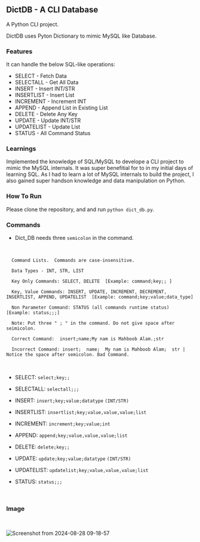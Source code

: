 
## DictDB - A CLI Database 

A Python CLI project. 

DictDB uses Pyton Dictionary to mimic MySQL like Database. 



### Features 

It can handle the below SQL-like operations: 

- SELECT     - Fetch Data 
- SELECTALL  - Get All Data
- INSERT     - Insert INT/STR
- INSERTLIST - Insert List 
- INCREMENT  - Increment INT
- APPEND     - Append List in Existing List 
- DELETE     - Delete Any Key 
- UPDATE     - Update INT/STR 
- UPDATELIST - Update List 
- STATUS     - All Command Status 


### Learnings 

Implemented the knowledge of SQL/MySQL to develope a CLI project to mimic the MySQL internals. It was super benefitial for to in my initial days 
of learning SQL. As I had to learn a lot of MySQL internals to build the project, I also gained super handson knowledge and data manipulation on Python.  


### How To Run 

Please clone the repository, and and run `python dict_db.py`. 


### Commands 

* Dict_DB needs three `semicolon` in the command.
<br>


      Command Lists.  Commands are case-insensitive. 

      Data Types - INT, STR, LIST 

      Key Only Commands: SELECT, DELETE  [Example: command;key;; ]

      Key, Value Commands: INSERT, UPDATE, INCREMENT, DECREMENT, INSERTLIST, APPEND, UPDATELIST  [Example: command;key;value;data_type]

      Non Parameter Command: STATUS (all commands runtime status) [Example: status;;;]

      Note: Put three " ; " in the command. Do not give space after seimicolon. 

      Correct Command:  insert;name;My nam is Mahboob Alam.;str 

      Incorrect Command: insert;  name;  My nam is Mahboob Alam;  str | Notice the space after semicolon. Bad Command. 
      
 
<br>

- SELECT:      `select;key;;`
  
- SELECTALL:   `selectall;;;`
  
- INSERT:      `insert;key;value;datatype` `(INT/STR)`

- INSERTLIST:  `insertlist;key;value,value,value;list`
  
- INCREMENT:   `increment;key;value;int`
  
- APPEND:      `append;key;value,value,value;list`
  
- DELETE:      `delete;key;;`
 
- UPDATE:      `update;key;value;datatype` `(INT/STR)`
  
- UPDATELIST:  `updatelist;key;value,value,value;list`
   
- STATUS:       `status;;;`

<br>

### Image 

<br>

![Screenshot from 2024-08-28 09-18-57](https://github.com/user-attachments/assets/f732bbf3-8352-4cd5-9c54-d956fa89140a)

<br><br>
